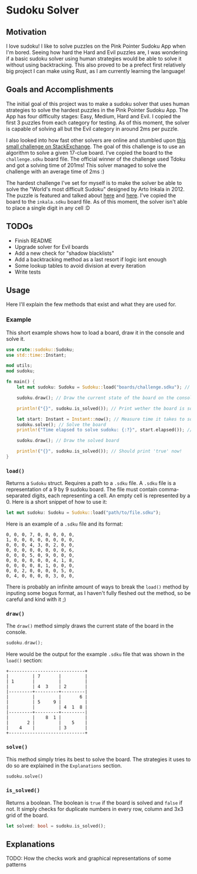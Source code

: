 # Sudoku Solver
## Motivation
I love sudoku! I like to solve puzzles on the Pink Pointer Sudoku App when I'm bored. Seeing how hard
the Hard and Evil puzzles are, I was wondering if a basic sudoku solver using human 
strategies would be able to solve it without using backtracking. This also proved to be 
a prefect first relatively big project I can make using Rust, as I am currently learning the language!

## Goals and Accomplishments
The initial goal of this project was to make a sudoku solver that uses human strategies to
solve the hardest puzzles in the Pink Pointer Sudoku App. The App has four difficulty stages:
Easy, Medium, Hard and Evil. I copied the first 3 puzzles from each category for testing.
As of this moment, the solver is capable of solving all but the Evil category in around 2ms
per puzzle.

I also looked into how fast other solvers are online and stumbled upon 
[this small challenge on StackExchange](https://codegolf.stackexchange.com/questions/190727/the-fastest-sudoku-solver).
The goal of this challenge is to use an algorithm to solve a given 17-clue board. I've copied
the board to the `challenge.sdku` board file. The official winner of the challenge used Tdoku and
got a solving time of 201ms! This solver managed to solve the challenge with an average time of 2ms :)

The hardest challenge I've set for myself is to make the solver be able to solve the "World's most difficult
Sudoku" designed by Arto Inkala in 2012. The puzzle is featured and talked about
[here](https://abcnews.go.com/blogs/headlines/2012/06/can-you-solve-the-hardest-ever-sudoku) and 
[here](https://sudoku2.com/play-the-hardest-sudoku-in-the-world/). I've copied the board to the
`inkala.sdku` board file. As of this moment, the solver isn't able to place a single digit in any cell :D

## TODOs
- Finish README
- Upgrade solver for Evil boards
- Add a new check for "shadow blacklists"
- Add a backtracking method as a last resort if logic isnt enough
- Some lookup tables to avoid division at every iteration
- Write tests

## Usage
Here I'll explain the few methods that exist and what they are used for.
### Example
This short example shows how to load a board, draw it in the console and solve it.
```rust
use crate::sudoku::Sudoku;
use std::time::Instant;

mod utils;
mod sudoku;

fn main() {
    let mut sudoku: Sudoku = Sudoku::load("boards/challenge.sdku"); // Load a sudoku board by passing the .sdku file path

    sudoku.draw(); // Draw the current state of the board on the console

    println!("{}", sudoku.is_solved()); // Print wether the board is solved or not

    let start: Instant = Instant::now(); // Measure time it takes to solve
    sudoku.solve(); // Solve the board
    println!("Time elapsed to solve sudoku: {:?}", start.elapsed()); // Print time it took to solve

    sudoku.draw(); // Draw the solved board

    println!("{}", sudoku.is_solved()); // Should print 'true' now!
}
```
### `load()`
Returns a `Sudoku` struct. Requires a path to a `.sdku` file. A `.sdku` file is
a representation of a 9 by 9 sudoku board. The file must contain comma-separated
digits, each representing a cell. An empty cell is represented by a 0. Here is a 
short snippet of how to use it:
```rust
let mut sudoku: Sudoku = Sudoku::load("path/to/file.sdku");
```
Here is an example of a `.sdku` file and its format:
```
0, 0, 0, 7, 0, 0, 0, 0, 0,
1, 0, 0, 0, 0, 0, 0, 0, 0,
0, 0, 0, 4, 3, 0, 2, 0, 0,
0, 0, 0, 0, 0, 0, 0, 0, 6,
0, 0, 0, 5, 0, 9, 0, 0, 0,
0, 0, 0, 0, 0, 0, 4, 1, 8,
0, 0, 0, 0, 8, 1, 0, 0, 0,
0, 0, 2, 0, 0, 0, 0, 5, 0,
0, 4, 0, 0, 0, 0, 3, 0, 0,
```
There is probably an infinite amount of ways to break the `load()` method by inputing
some bogus format, as I haven't fully fleshed out the method, so be careful and kind with it ;)
### `draw()`
The `draw()` method simply draws the current state of the board in the console.
```rust
sudoku.draw();
```
Here would be the output for the example `.sdku` file that was shown in the `load()` section:
```
+-----------------------------+
|         | 7       |         |
| 1       |         |         |
|         | 4  3    | 2       |
|---------+---------+---------|
|         |         |       6 |
|         | 5     9 |         |
|         |         | 4  1  8 |
|---------+---------+---------|
|         |    8  1 |         |
|       2 |         |    5    |
|    4    |         | 3       |
+-----------------------------+
```
### `solve()`
This method simply tries its best to solve the board. The strategies it uses to do so are
explained in the `Explanations` section.
```rust
sudoku.solve()
```
### `is_solved()`
Returns a boolean. The boolean is `true` if the board is solved and `false` if not. It simply
checks for duplicate numbers in every row, column and 3x3 grid of the board.
```rust
let solved: bool = sudoku.is_solved();
```

## Explanations
TODO: How the checks work and graphical representations of some patterns

